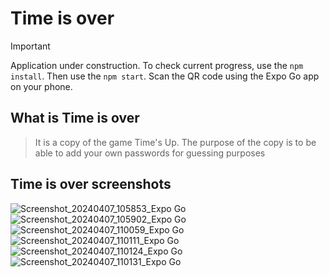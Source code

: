 # Time is over


> [!IMPORTANT]
Application under construction. 
To check current progress, use the ` npm install `. Then use the ` npm start `. Scan the QR code using the Expo Go app on your phone.


## What is Time is over
> It is a copy of the game Time's Up. The purpose of the copy is to be able to add your own passwords for guessing purposes


## Time is over screenshots


![Screenshot_20240407_105853_Expo Go](https://github.com/Maciej90/Time-is-over/assets/87086946/137e12fe-cd07-4fbe-a789-9ee6f3e1e4b3)
![Screenshot_20240407_105902_Expo Go](https://github.com/Maciej90/Time-is-over/assets/87086946/0a131fa0-21be-4370-8f2a-27937703f9e7)
![Screenshot_20240407_110059_Expo Go](https://github.com/Maciej90/Time-is-over/assets/87086946/6f6a51a4-8c7d-4edd-950a-f80d074fe171)
![Screenshot_20240407_110111_Expo Go](https://github.com/Maciej90/Time-is-over/assets/87086946/c14e6e91-41a5-43e9-8ce8-22d725ac7419)
![Screenshot_20240407_110124_Expo Go](https://github.com/Maciej90/Time-is-over/assets/87086946/869d6eda-2bf9-46d2-bc38-fad40a26bac1)
![Screenshot_20240407_110131_Expo Go](https://github.com/Maciej90/Time-is-over/assets/87086946/d9c52305-f004-43e7-a064-182fc8ec8325)
